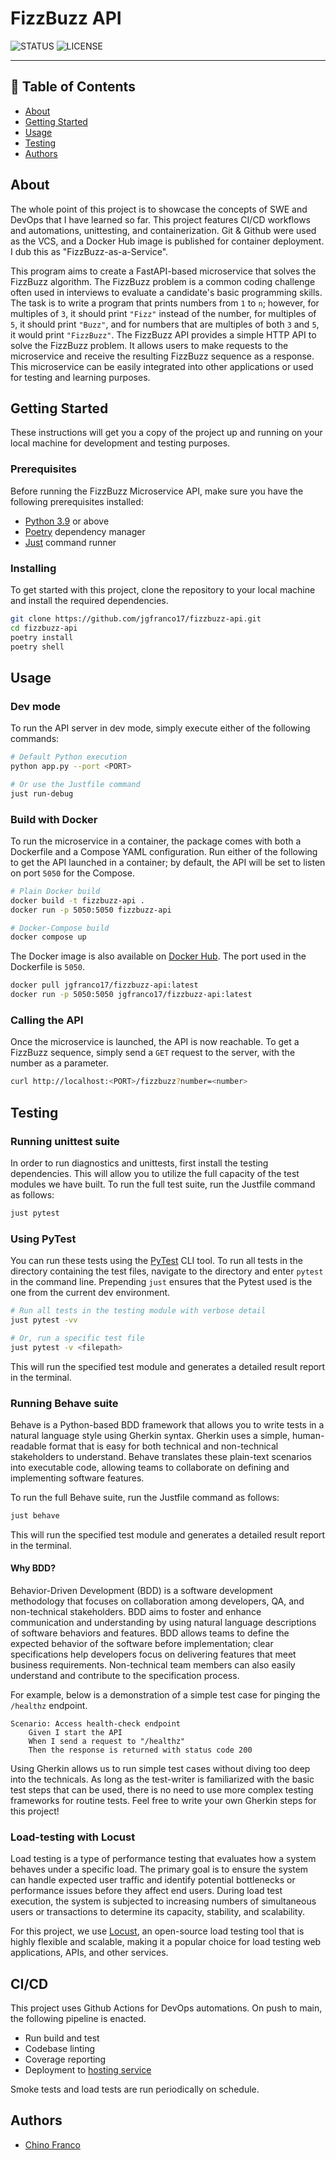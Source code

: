 # FizzBuzz API

![STATUS](https://img.shields.io/badge/status-active-brightgreen?style=for-the-badge)
![LICENSE](https://img.shields.io/badge/license-MIT-blue?style=for-the-badge)

</div>

---

## 📝 Table of Contents

- [About](#about)
- [Getting Started](#getting-started)
- [Usage](#usage)
- [Testing](#testing)
- [Authors](#authors)

## About

The whole point of this project is to showcase the concepts of SWE and DevOps that I have learned
so far. This project features CI/CD workflows and automations, unittesting, and containerization.
Git & Github were used as the VCS, and a Docker Hub image is published for container deployment.
I dub this as "FizzBuzz-as-a-Service".

This program aims to create a FastAPI-based microservice that solves the FizzBuzz algorithm. The
FizzBuzz problem is a common coding challenge often used in interviews to evaluate a candidate's
basic programming skills. The task is to write a program that prints numbers from `1` to `n`;
however, for multiples of `3`, it should print `"Fizz"` instead of the number, for multiples of
`5`, it should print `"Buzz"`, and for numbers that are multiples of both `3` and `5`, it would
print `"FizzBuzz"`. The FizzBuzz API provides a simple HTTP API to solve the FizzBuzz problem.
It allows users to make requests to the microservice and receive the resulting FizzBuzz sequence
as a response. This microservice can be easily integrated into other applications or used for
testing and learning purposes.

## Getting Started

These instructions will get you a copy of the project up and running on your local machine for
development and testing purposes.

### Prerequisites

Before running the FizzBuzz Microservice API, make sure you have the following prerequisites
installed:

- [Python 3.9](https://www.python.org/downloads/) or above
- [Poetry](https://python-poetry.org/) dependency manager
- [Just](https://github.com/casey/just) command runner

### Installing

To get started with this project, clone the repository to your local machine and install the required
dependencies.

```bash
git clone https://github.com/jgfranco17/fizzbuzz-api.git
cd fizzbuzz-api
poetry install
poetry shell
```

## Usage

### Dev mode

To run the API server in dev mode, simply execute either of the following commands:

```bash
# Default Python execution
python app.py --port <PORT>

# Or use the Justfile command
just run-debug
```

### Build with Docker

To run the microservice in a container, the package comes with both a Dockerfile and a Compose YAML
configuration. Run either of the following to get the API launched in a container; by default, the
API will be set to listen on port `5050` for the Compose.

```bash
# Plain Docker build
docker build -t fizzbuzz-api .
docker run -p 5050:5050 fizzbuzz-api

# Docker-Compose build
docker compose up
```

The Docker image is also available on [Docker Hub](https://hub.docker.com/r/jgfranco17/fizzbuzz-api).
The port used in the Dockerfile is `5050`.

```bash
docker pull jgfranco17/fizzbuzz-api:latest
docker run -p 5050:5050 jgfranco17/fizzbuzz-api:latest
```

### Calling the API

Once the microservice is launched, the API is now reachable. To get a FizzBuzz sequence, simply send
a `GET` request to the server, with the number as a parameter.

```bash
curl http://localhost:<PORT>/fizzbuzz?number=<number>
```

## Testing

### Running unittest suite

In order to run diagnostics and unittests, first install the testing dependencies. This will allow
you to utilize the full capacity of the test modules we have built. To run the full test suite,
run the Justfile command as follows:

```bash
just pytest
```

### Using PyTest

You can run these tests using the [PyTest](https://docs.pytest.org/en/7.3.x/) CLI tool. To run all
tests in the directory containing the test files, navigate to the directory and enter `pytest` in
the command line. Prepending `just` ensures that the Pytest used is the one from the current
dev environment.

```bash
# Run all tests in the testing module with verbose detail
just pytest -vv

# Or, run a specific test file
just pytest -v <filepath>
```

This will run the specified test module and generates a detailed result report in the terminal.

### Running Behave suite

Behave is a Python-based BDD framework that allows you to write tests in a natural language style
using Gherkin syntax. Gherkin uses a simple, human-readable format that is easy for both technical
and non-technical stakeholders to understand. Behave translates these plain-text scenarios into
executable code, allowing teams to collaborate on defining and implementing software features.

To run the full Behave suite, run the Justfile command as follows:

```bash
just behave
```

This will run the specified test module and generates a detailed result report in the terminal.

#### Why BDD?

Behavior-Driven Development (BDD) is a software development methodology that focuses on collaboration
among developers, QA, and non-technical stakeholders. BDD aims to foster and enhance communication
and understanding by using natural language descriptions of software behaviors and features. BDD
allows teams to define the expected behavior of the software before implementation; clear specifications
help developers focus on delivering features that meet business requirements. Non-technical team members
can also easily understand and contribute to the specification process.

For example, below is a demonstration of a simple test case for pinging the `/healthz` endpoint.

```gherkin
Scenario: Access health-check endpoint
    Given I start the API
    When I send a request to "/healthz"
    Then the response is returned with status code 200
```

Using Gherkin allows us to run simple test cases without diving too deep into the technicals. As long
as the test-writer is familiarized with the basic test steps that can be used, there is no need to use
more complex testing frameworks for routine tests. Feel free to write your own Gherkin steps for this
project!

### Load-testing with Locust

Load testing is a type of performance testing that evaluates how a system behaves under a specific load.
The primary goal is to ensure the system can handle expected user traffic and identify potential bottlenecks
or performance issues before they affect end users. During load test execution, the system is subjected to
increasing numbers of simultaneous users or transactions to determine its capacity, stability, and
scalability.

For this project, we use [Locust](https://locust.io/), an open-source load testing tool that is highly
flexible and scalable, making it a popular choice for load testing web applications, APIs, and other
services.

## CI/CD

This project uses Github Actions for DevOps automations. On push to main, the following pipeline is enacted.

- Run build and test
- Codebase linting
- Coverage reporting
- Deployment to [hosting service](https://fizzbuzz-api.onrender.com/)

Smoke tests and load tests are run periodically on schedule.

## Authors

- [Chino Franco](https://github.com/jgfranco17)
